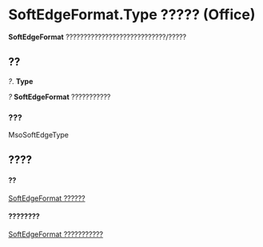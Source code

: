 
# SoftEdgeFormat.Type ????? (Office)

 **SoftEdgeFormat** ????????????????????????????/?????


## ??

 _?_. **Type**

 _?_ **SoftEdgeFormat** ???????????


### ???

MsoSoftEdgeType


## ????


#### ??


[SoftEdgeFormat ??????](9d9b34e1-03b5-9e56-b9ea-89c7ecce0370.md)
#### ????????


[SoftEdgeFormat ???????????](http://msdn.microsoft.com/library/a2d2a5b6-ffa1-3cfe-c84b-ca2bf04b0e94%28Office.15%29.aspx)